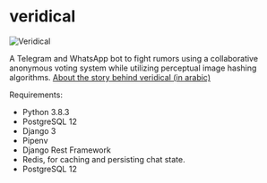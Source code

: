 # veridical
![Veridical](https://user-images.githubusercontent.com/34659256/86511842-8d1fb200-be05-11ea-8e00-2b5270bab0d1.png)

A Telegram and WhatsApp bot to fight rumors using a collaborative anonymous voting system while utilizing perceptual image hashing algorithms.
[About the story behind veridical (in arabic)](https://twitter.com/_mhmdb/status/1259260441911492615)

Requirements:
- Python 3.8.3
- PostgreSQL 12
- Django 3
- Pipenv
- Django Rest Framework
- Redis, for caching and persisting chat state.
- PostgreSQL 12
